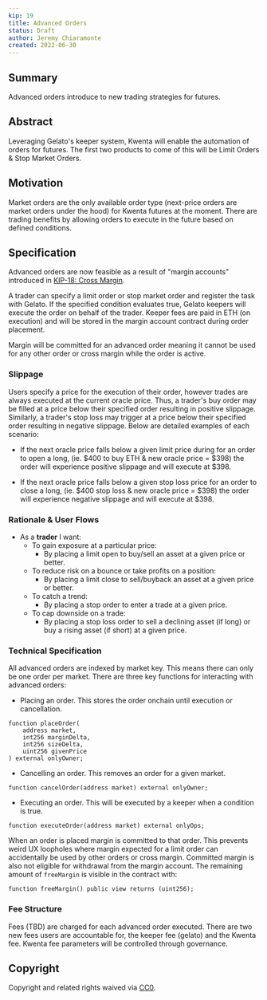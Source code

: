 ```yaml
---
kip: 19
title: Advanced Orders
status: Draft
author: Jeremy Chiaramonte
created: 2022-06-30
---
```


## Summary

Advanced orders introduce to new trading strategies for futures.

## Abstract

Leveraging Gelato's keeper system, Kwenta will enable the automation of orders for futures. The first two products to come of this will be Limit Orders & Stop Market Orders. 

## Motivation

Market orders are the only available order type (next-price orders are market orders under the hood) for Kwenta futures at the moment. There are trading benefits by allowing orders to execute in the future based on defined conditions. 

## Specification

Advanced orders are now feasible as a result of "margin accounts" introduced in [KIP-18: Cross Margin](./kip-18.md).

A trader can specify a limit order or stop market order and register the task with Gelato. If the specified condition evaluates true, Gelato keepers will execute the order on behalf of the trader. Keeper fees are paid in ETH (on execution) and will be stored in the margin account contract during order placement.

Margin will be committed for an advanced order meaning it cannot be used for any other order or cross margin while the order is active. 

### Slippage

Users specify a price for the execution of their order, however trades are always executed at the current oracle price. Thus, a trader's buy order may be filled at a price below their specified order resulting in positive slippage. Similarly, a trader's stop loss may trigger at a price below their specified order resulting in negative slippage. Below are detailed examples of each scenario:

- If the next oracle price falls below a given limit price during for an order to open a long, (ie. $400 to buy ETH & new oracle price = $398) the order will experience positive slippage and will execute at $398.

- If the next oracle price falls below a given stop loss price for an order to close a long, (ie. $400 stop loss & new oracle price = $398) the order will experience negative slippage and will execute at $398.

### Rationale & User Flows

- As a **trader** I want:
    - To gain exposure at a particular price:
        - By placing a limit open to buy/sell an asset at a given price or better.
    - To reduce risk on a bounce or take profits on a position:
        - By placing a limit close to sell/buyback an asset at a given price or better. 
    - To catch a trend:
        - By placing a stop order to enter a trade at a given price.
    - To cap downside on a trade:
        - By placing a stop loss order to sell a declining asset (if long) or buy a rising asset (if short) at a given price.

### Technical Specification

All advanced orders are indexed by market key. This means there can only be one order per market. There are three key functions for interacting with advanced orders:

- Placing an order. This stores the order onchain until execution or cancellation. 
```
function placeOrder(
    address market, 
    int256 marginDelta, 
    int256 sizeDelta, 
    uint256 givenPrice
) external onlyOwner;
```
- Cancelling an order. This removes an order for a given market.
```
function cancelOrder(address market) external onlyOwner;
```
- Executing an order. This will be executed by a keeper when a condition is true.
```
function executeOrder(address market) external onlyOps;
```

When an order is placed margin is committed to that order. This prevents weird UX loopholes where margin expected for a limit order can accidentally be used by other orders or cross margin. Committed margin is also not eligible for withdrawal from the margin account. The remaining amount of `freeMargin` is visible in the contract with:

```
function freeMargin() public view returns (uint256);
```

### Fee Structure

Fees (TBD) are charged for each advanced order executed. There are two new fees users are accountable for, the keeper fee (gelato) and the Kwenta fee. Kwenta fee parameters will be controlled through governance.

## Copyright

Copyright and related rights waived via [CC0](https://creativecommons.org/publicdomain/zero/1.0/).

